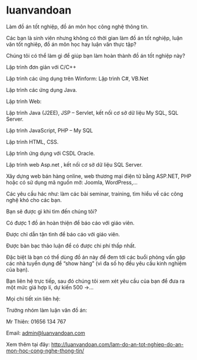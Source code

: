# luanvandoan
Làm đồ án tốt nghiệp, đồ án môn học công nghệ thông tin. 

Các bạn là sinh viên nhưng không có thời gian làm đồ án tốt nghiệp, luận văn tốt nghiêp,  đồ án môn học hay luận văn thực tập?

Chúng tôi có thể làm gì để giúp bạn làm hoàn thành đồ án tốt nghiệp này?

Lập trình đơn giản với C/C++

Lập trình các ứng dụng trên Winform: Lập trình C#, VB.Net

Lập trình các ứng dụng Java.

Lập trình Web:

Lập trình Java (J2EE), JSP – Servlet, kết nối cơ sở dữ liệu My SQL, SQL Server.

Lập trình JavaScript, PHP – My SQL

Lập trình HTML, CSS.

Lập trình ứng dụng với CSDL Oracle.

Lập trình web Asp.net , kết nối cơ sở dữ liệu SQL Server.

Xây dựng web bán hàng online, web thương mại điện tử bằng ASP.NET, PHP hoặc có sử dụng mã nguồn mở: Joomla, WordPress,…

Các yêu cầu hác như: làm các bài seminar, training, tìm hiểu về các công nghệ khó cho các bạn.



Bạn sẽ được gì khi tìm đến chúng tôi?

Có được 1 đồ án hoàn thiện để báo cáo với giáo viên.

Được chỉ dẫn tận tình để báo cáo với giáo viên.

Được bàn bạc thảo luận để có được chi phí thấp nhất.

Đặc biệt là bạn có thể dùng đồ án này để đem tới các buổi phỏng vấn gặp các nhà tuyển dụng để “show hàng” (vì đa số họ đều yêu cầu kinh nghiệm của bạn).


Bạn liên hệ trực tiếp, sau đó chúng tôi xem xét yêu cầu của bạn để đưa ra một mức giá hợp lí, dự kiến 500 ->…

Mọi chi tiết xin liên hệ:

Trưởng nhóm làm luận văn đồ án:


Mr Thiên: 01656 134 767

Email: admin@luanvandoan.com


Xem thêm tại đây: http://luanvandoan.com/lam-do-an-tot-nghiep-do-an-mon-hoc-cong-nghe-thong-tin/
